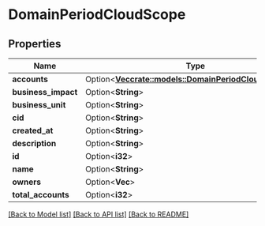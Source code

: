 # DomainPeriodCloudScope

## Properties

Name | Type | Description | Notes
------------ | ------------- | ------------- | -------------
**accounts** | Option<[**Vec<crate::models::DomainPeriodCloudAccounts>**](domain.CloudAccounts.md)> |  | [optional]
**business_impact** | Option<**String**> |  | [optional]
**business_unit** | Option<**String**> |  | [optional]
**cid** | Option<**String**> |  | [optional]
**created_at** | Option<**String**> |  | [optional]
**description** | Option<**String**> |  | [optional]
**id** | Option<**i32**> |  | [optional]
**name** | Option<**String**> |  | [optional]
**owners** | Option<**Vec<String>**> |  | [optional]
**total_accounts** | Option<**i32**> |  | [optional]

[[Back to Model list]](./README.md#documentation-for-models) [[Back to API list]](./README.md#documentation-for-api-endpoints) [[Back to README]](../README.md)
